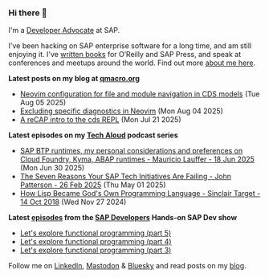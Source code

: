 
### Hi there 👋

I'm a [Developer Advocate](https://developers.sap.com/developer-advocates.html) at SAP.

I've been hacking on SAP enterprise software for a long time, and am still enjoying it. I've [written books](https://qmacro.org/about/#writing-and-talks) for O’Reilly and SAP Press, and speak at conferences and meetups around the world. Find out more [about me here](https://qmacro.org/about).

**Latest posts on my blog at [qmacro.org](https://qmacro.org/blog/)**
- [Neovim configuration for file and module navigation in CDS models](https://qmacro.org/blog/posts/2025/08/05/neovim-configuration-for-file-and-module-navigation-in-cds-models/) (Tue Aug 05 2025)
- [Excluding specific diagnostics in Neovim](https://qmacro.org/blog/posts/2025/08/04/excluding-specific-diagnostics-in-neovim/) (Mon Aug 04 2025)
- [A reCAP intro to the cds REPL](https://qmacro.org/blog/posts/2025/07/21/a-recap-intro-to-the-cds-repl/) (Mon Jul 21 2025)

**Latest episodes on my [Tech Aloud](https://anchor.fm/tech-aloud) podcast series**
- [SAP BTP runtimes, my personal considerations and preferences on Cloud Foundry, Kyma, ABAP runtimes - Mauricio Lauffer - 18 Jun 2025](https://podcasters.spotify.com/pod/show/tech-aloud/episodes/SAP-BTP-runtimes--my-personal-considerations-and-preferences-on-Cloud-Foundry--Kyma--ABAP-runtimes---Mauricio-Lauffer---18-Jun-2025-e34tadv) (Mon Jun 30 2025)
- [The Seven Reasons Your SAP Tech Initiatives Are Failing - John Patterson - 26 Feb 2025](https://podcasters.spotify.com/pod/show/tech-aloud/episodes/The-Seven-Reasons-Your-SAP-Tech-Initiatives-Are-Failing---John-Patterson---26-Feb-2025-e32876f) (Thu May 01 2025)
- [How Lisp Became God&#x27;s Own Programming Language - Sinclair Target - 14 Oct 2018](https://podcasters.spotify.com/pod/show/tech-aloud/episodes/How-Lisp-Became-Gods-Own-Programming-Language---Sinclair-Target---14-Oct-2018-e2rip0q) (Wed Nov 27 2024)

**Latest [episodes](https://www.youtube.com/playlist?list=PL6RpkC85SLQABOpzhd7WI-hMpy99PxUo0) from the [SAP Developers](https://www.youtube.com/user/sapdevs) Hands-on SAP Dev show**
- [Let&#x27;s explore functional programming (part 5)](https://www.youtube.com/watch?v&#x3D;8eKWxP3F6xc)
- [Let&#x27;s explore functional programming (part 4)](https://www.youtube.com/watch?v&#x3D;1j253luGOlU)
- [Let&#x27;s explore functional programming (part 3)](https://www.youtube.com/watch?v&#x3D;zVyxUWAnM2c)

Follow me on [LinkedIn](https://www.linkedin.com/in/djadams/), [Mastodon](https://hachyderm.io/@qmacro) &amp; [Bluesky](https://bsky.app/profile/qmacro.org) and read posts on my [blog](https://qmacro.org/blog/).

